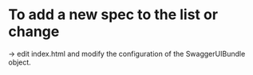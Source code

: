# To add a new spec to the list or change

-> edit index.html and modify the configuration of the SwaggerUIBundle object.
